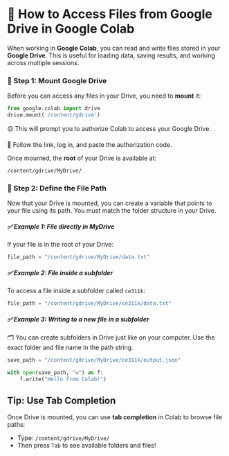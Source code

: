 # 📁 How to Access Files from Google Drive in Google Colab
When working in **Google Colab**, you can read and write files stored in your **Google Drive**. This is useful for loading data, saving results, and working across multiple sessions.


### 🔹 Step 1: Mount Google Drive

Before you can access any files in your Drive, you need to **mount** it:

```python
from google.colab import drive
drive.mount('/content/gdrive')
```

🟡 This will prompt you to authorize Colab to access your Google Drive.  

🔐 Follow the link, log in, and paste the authorization code.

Once mounted, the **root** of your Drive is available at:  
```plaintext
/content/gdrive/MyDrive/
```

### 🔹 Step 2: Define the File Path
Now that your Drive is mounted, you can create a variable that points to your file using its path. You must match the folder structure in your Drive.

##### ✅ Example 1: File directly in MyDrive

If your file is in the root of your Drive:

```python
file_path = "/content/gdrive/MyDrive/data.txt"
```

##### ✅ Example 2: File inside a subfolder
To access a file inside a subfolder called `ce311k`:

```python
file_path = "/content/gdrive/MyDrive/ce311k/data.txt"
```

##### ✅ Example 3: Writing to a new file in a subfolder
🗂️ You can create subfolders in Drive just like on your computer. Use the exact folder and file name in the path string.

```python
save_path = "/content/gdrive/MyDrive/ce311k/output.json"

with open(save_path, "w") as f:
    f.write("Hello from Colab!")
```

## Tip: Use Tab Completion

Once Drive is mounted, you can use **tab completion** in Colab to browse file paths:

- Type: `/content/gdrive/MyDrive/`  
- Then press `Tab` to see available folders and files!